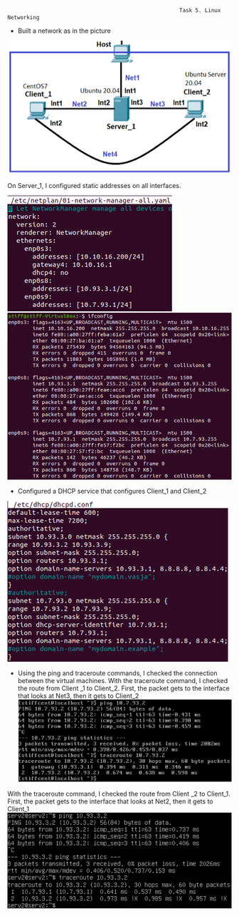                                                           Task 5. Linux Networking
                                                      
- Built a network as in the picture

![image](https://github.com/Stiff228/DevOps_online_Kharkiv_2022Q1Q2/blob/main/m5/task%205/111.png)

On Server_1, I configured static addresses on all interfaces.

![image](https://github.com/Stiff228/DevOps_online_Kharkiv_2022Q1Q2/blob/main/m5/task%205/1.png)
![image](https://github.com/Stiff228/DevOps_online_Kharkiv_2022Q1Q2/blob/main/m5/task%205/2.png)

- Configured a DHCP service that configures Client_1 and Client_2    

![image](https://github.com/Stiff228/DevOps_online_Kharkiv_2022Q1Q2/blob/main/m5/task%205/3.png)

- Using the ping and traceroute commands, I checked the connection between the virtual machines.
With the traceroute command, I checked the route from Client _1 to Client_2. First, the packet gets to the interface that looks at Net3, then it gets to Client_2
![image](https://github.com/Stiff228/DevOps_online_Kharkiv_2022Q1Q2/blob/main/m5/task%205/4.png)

With the traceroute command, I checked the route from Client _2 to Client_1. First, the packet gets to the interface that looks at Net2, then it gets to Client_1
![image](https://github.com/Stiff228/DevOps_online_Kharkiv_2022Q1Q2/blob/main/m5/task%205/5.png)

